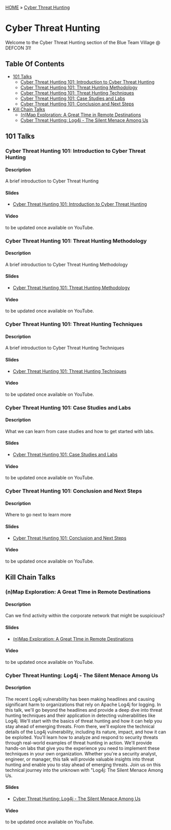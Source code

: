 [HOME](../README.md) » [Cyber Threat Hunting](README.md)
# Cyber Threat Hunting
Welcome to the Cyber Threat Hunting section of the Blue Team Village @ DEFCON 31!

## Table Of Contents
- [101 Talks](#101-talks)
    - [Cyber Threat Hunting 101: Introduction to Cyber Threat Hunting](#cyber-threat-hunting-101-introduction-to-cyber-threat-hunting)
    - [Cyber Threat Hunting 101: Threat Hunting Methodology](#cyber-threat-hunting-101-threat-hunting-methodology)
    - [Cyber Threat Hunting 101: Threat Hunting Techniques](#cyber-threat-hunting-101-threat-hunting-techniques)
    - [Cyber Threat Hunting 101: Case Studies and Labs](#cyber-threat-hunting-101-case-studies-and-labs)
    - [Cyber Threat Hunting 101: Conclusion and Next Steps](#cyber-threat-hunting-101-conclusion-and-next-steps)
- [Kill Chain Talks](#kill-chain-talks)
    - [(n)Map Exploration: A Great TIme in Remote Destinations](#nmap-exploration-a-great-time-in-remote-destinations)
    - [Cyber Threat Hunting: Log4j - The Silent Menace Among Us](#cyber-threat-hunting-log4j---the-silent-menace-among-us)



## 101 Talks
### Cyber Threat Hunting 101: Introduction to Cyber Threat Hunting
#### Description
A brief introduction to Cyber Threat Hunting

#### Slides
- [Cyber Threat Hunting 101: Introduction to Cyber Threat Hunting](<Presentations/BTV - Project Obsidian - ThreatHunting 101 - Intro into Cyber Threat Hunting.pptx>)

#### Video
to be updated once available on YouTube.

### Cyber Threat Hunting 101: Threat Hunting Methodology
#### Description
A brief introduction to Cyber Threat Hunting Methodology

#### Slides
- [Cyber Threat Hunting 101: Threat Hunting Methodology](<Presentations/BTV - Project Obsidian - ThreatHunting 101 - Threat Hunting Methodology.pptx>)

#### Video
to be updated once available on YouTube.

### Cyber Threat Hunting 101: Threat Hunting Techniques
#### Description
A brief introduction to Cyber Threat Hunting Techniques

#### Slides
- [Cyber Threat Hunting 101: Threat Hunting Techniques](<Presentations/BTV - Project Obsidian - ThreatHunting 101 - Threat Hunting Techniques.pptx>)

#### Video
to be updated once available on YouTube.

### Cyber Threat Hunting 101: Case Studies and Labs
#### Description
What we can learn from case studies and how to get started with labs.

#### Slides
-  [Cyber Threat Hunting 101: Case Studies and Labs](<Presentations/BTV - Project Obsidian - ThreatHunting 101 - Case Studies and Labs.pptx>)

#### Video
to be updated once available on YouTube.

### Cyber Threat Hunting 101: Conclusion and Next Steps
#### Description
Where to go next to learn more
#### Slides
- [Cyber Threat Hunting 101: Conclusion and Next Steps](<Presentations/BTV - Project Obsidian - ThreatHunting 101 - Conclusion and Next Steps.pptx>)

#### Video
to be updated once available on YouTube.


## Kill Chain Talks
### (n)Map Exploration: A Great TIme in Remote Destinations
#### Description
Can we find activity within the corporate network that might be suspicious?

#### Slides
- [(n)Map Exploration: A Great TIme in Remote Destinations](<Presentations/ProjectObsidian-CTH-KC-nMapExploration.ppt>)

#### Video
to be updated once available on YouTube.

### Cyber Threat Hunting: Log4j - The Silent Menace Among Us
#### Description
The recent Log4j vulnerability has been making headlines and causing significant harm to organizations that rely on Apache Log4j for logging. In this talk, we'll go beyond the headlines and provide a deep dive into threat hunting techniques and their application in detecting vulnerabilities like Log4j. We'll start with the basics of threat hunting and how it can help you stay ahead of emerging threats. From there, we'll explore the technical details of the Log4j vulnerability, including its nature, impact, and how it can be exploited. You'll learn how to analyze and respond to security threats through real-world examples of threat hunting in action. We'll provide hands-on labs that give you the experience you need to implement these techniques in your own organization. Whether you're a security analyst, engineer, or manager, this talk will provide valuable insights into threat hunting and enable you to stay ahead of emerging threats. Join us on this technical journey into the unknown with "Log4j: The Silent Menace Among Us.

#### Slides
- [Cyber Threat Hunting: Log4j - The Silent Menace Among Us](<Presentations/BTV-Project_Obsidian-_Log4j-_The_Silent_Menace_Among_Us.pptx>)
#### Video
to be updated once available on YouTube.